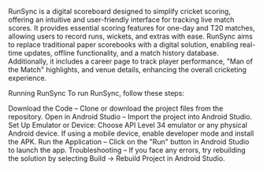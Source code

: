 RunSync is a digital scoreboard designed to simplify cricket scoring, offering an intuitive and user-friendly interface for tracking live match scores. It provides essential scoring features for one-day and T20 matches, allowing users to record runs, wickets, and extras with ease. RunSync aims to replace traditional paper scorebooks with a digital solution, enabling real-time updates, offline functionality, and a match history database. Additionally, it includes a career page to track player performance, "Man of the Match" highlights, and venue details, enhancing the overall cricketing experience.

Running RunSync
To run RunSync, follow these steps:

Download the Code – Clone or download the project files from the repository.
Open in Android Studio – Import the project into Android Studio.
Set Up Emulator or Device:
Choose API Level 34 emulator or any physical Android device.
If using a mobile device, enable developer mode and install the APK.
Run the Application – Click on the "Run" button in Android Studio to launch the app.
Troubleshooting – If you face any errors, try rebuilding the solution by selecting Build → Rebuild Project in Android Studio.
